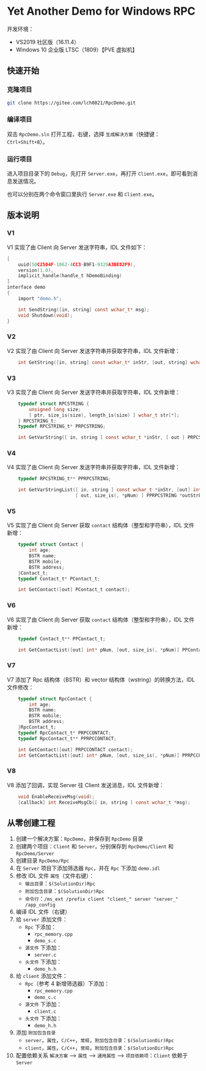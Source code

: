 # Yet Another Demo for Windows RPC
开发环境：
* VS2019 社区版（16.11.4）
* Windows 10 企业版 LTSC（1809）【PVE 虚拟机】

## 快速开始
### 克隆项目
```sh
git clone https://gitee.com/lch0821/RpcDemo.git
```

### 编译项目
双击 `RpcDemo.sln` 打开工程，右键，选择 `生成解决方案`（快捷键：`Ctrl+Shift+B`）。

### 运行项目
进入项目目录下的 `Debug`，先打开 `Server.exe`，再打开 `Client.exe`，即可看到消息发送情况。

也可以分别在两个命令窗口里执行 `Server.exe` 和 `Client.exe`。

## 版本说明
### V1
V1 实现了由 Client 向 Server 发送字符串，IDL 文件如下：
```C
[
    uuid(50C2504F-1062-4CC3-B9F1-9329A3BE82F9),
    version(1.0),
    implicit_handle(handle_t hDemoBinding)
]
interface demo
{
    import "demo.h";

    int SendString([in, string] const wchar_t* msg);
    void Shutdown(void);
}
```

### V2
V2 实现了由 Client 向 Server 发送字符串并获取字符串，IDL 文件新增：
```C
    int GetString([in, string] const wchar_t* inStr, [out, string] wchar_t outStr[128]);
```

### V3
V3 实现了由 Client 向 Server 发送字符串并获取字符串，IDL 文件新增：
```C
    typedef struct RPCSTRING {
        unsigned long size;
        [ ptr, size_is(size), length_is(size) ] wchar_t str[*];
    } RPCSTRING_t;
    typedef RPCSTRING_t* PRPCSTRING;

    int GetVarString([ in, string ] const wchar_t *inStr, [ out ] PRPCSTRING *outStr);
```

### V4
V4 实现了由 Client 向 Server 发送字符串并获取字符串，IDL 文件新增：
```C
    typedef RPCSTRING_t** PPRPCSTRING;

    int GetVarStringList([ in, string ] const wchar_t *inStr, [out] int *pNum,
                         [ out, size_is(, *pNum) ] PPRPCSTRING *outStrList);
```

### V5
V5 实现了由 Client 向 Server 获取 `contact` 结构体（整型和字符串），IDL 文件新增：
```C
    typedef struct Contact {
        int age;
        BSTR name;
        BSTR mobile;
        BSTR address;
    }Contact_t;
    typedef Contact_t* PContact_t;

    int GetContact([out] PContact_t contact);
```

### V6
V6 实现了由 Client 向 Server 获取 `contact` 结构体（整型和字符串），IDL 文件新增：
```C
    typedef Contact_t** PPContact_t;

    int GetContactList([out] int* pNum, [out, size_is(, *pNum)] PPContact_t *contact);
```

### V7
V7 添加了 Rpc 结构体（BSTR）和 vector 结构体（wstring）的转换方法，IDL 文件修改：
```C
    typedef struct RpcContact {
        int age;
        BSTR name;
        BSTR mobile;
        BSTR address;
    }RpcContact_t;
    typedef RpcContact_t* PRPCCONTACT;
    typedef RpcContact_t** PPRPCCONTACT;

    int GetContact([out] PRPCCONTACT contact);
    int GetContactList([out] int* pNum, [out, size_is(, *pNum)] PPRPCCONTACT *contact);
```

### V8
V8 添加了回调，实现 Server 往 Client 发送消息，IDL 文件新增：
```C
    void EnableReceiveMsg(void);
    [callback] int ReceiveMsgCb([ in, string ] const wchar_t *msg);
```

## 从零创建工程
1. 创建一个解决方案：`RpcDemo`，并保存到 `RpcDemo` 目录
2. 创建两个项目：`Client` 和 `Server`，分别保存到 `RpcDemo/Client` 和 `RpcDemo/Server`
3. 创建目录 `RpcDemo/Rpc`
4. 在 `Server` 项目下添加筛选器 `Rpc`，并在 `Rpc` 下添加 `demo.idl`
5. 修改 IDL 文件 `属性`（文件右键）：
    * `输出目录`：`$(SolutionDir)Rpc`
    * `附加包含目录`：`$(SolutionDir)Rpc`
    * `命令行`：`/ms_ext /prefix client "client_" server "server_" /app_config`
6. 编译 IDL 文件（右键）
7. 给 `server` 添加文件：
    * `Rpc` 下添加：
        * `rpc_memory.cpp`
        * `demo_s.c`
    * `源文件` 下添加：
        * `server.c`
    * `头文件` 下添加：
        * `demo_h.h`
8. 给 `client` 添加文件：
    * `Rpc`（参考 4 新增筛选器）下添加：
        * `rpc_memory.cpp`
        * `demo_c.c`
    * `源文件` 下添加：
        * `client.c`
    * `头文件` 下添加：
        * `demo_h.h`
9. 添加 `附加包含目录`
    * `server`，`属性`，`C/C++`，`常规`，`附加包含目录`：`$(SolutionDir)Rpc`
    * `client`，`属性`，`C/C++`，`常规`，`附加包含目录`：`$(SolutionDir)Rpc`
10. 配置依赖关系
`解决方案` --> `属性` --> `通用属性` --> `项目依赖项`：`Client` 依赖于 `Server`
